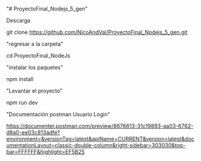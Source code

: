 "# ProyectoFinal_Nodejs_5_gen"

Descarga

git clone https://github.com/NicoAndVal/ProyectoFinal_Nodejs_5_gen.git

"regresar a la carpeta"

cd ProyectoFinal_NodeJs

"instalar los paquetes"

npm install

"Levantar el proyecto"

npm run dev

"Documentación postman Usuario Login"

https://documenter.postman.com/preview/8676613-31c19893-aa03-6762-d8a0-ee03c813adfe?environment=&versionTag=latest&apiName=CURRENT&version=latest&documentationLayout=classic-double-column&right-sidebar=303030&top-bar=FFFFFF&highlight=EF5B25
